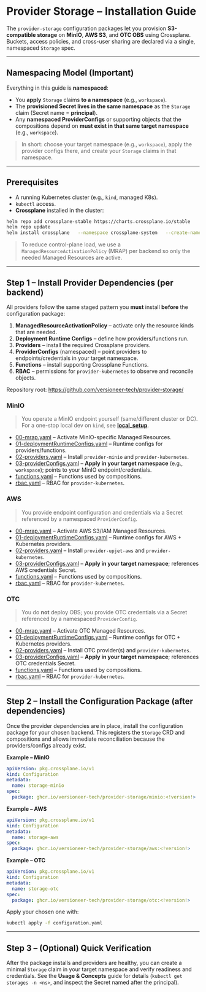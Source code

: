 # Provider Storage – Installation Guide

The `provider-storage` configuration packages let you provision **S3-compatible storage** on **MinIO**, **AWS S3**, and **OTC OBS** using Crossplane.  
Buckets, access policies, and cross-user sharing are declared via a single, namespaced `Storage` spec.

---

## Namespacing Model (Important)

Everything in this guide is **namespaced**:

- You **apply** `Storage` claims **to a namespace** (e.g., `workspace`).  
- The **provisioned Secret lives in the same namespace** as the `Storage` claim (Secret name = **principal**).  
- Any **namespaced ProviderConfigs** or supporting objects that the compositions depend on **must exist in that same target namespace** (e.g., `workspace`).  

> In short: choose your target namespace (e.g., `workspace`), apply the provider configs there, and create your `Storage` claims in that namespace.

---

## Prerequisites

- A running Kubernetes cluster (e.g., `kind`, managed K8s).  
- `kubectl` access.  
- **Crossplane** installed in the cluster:  

```bash
helm repo add crossplane-stable https://charts.crossplane.io/stable
helm repo update
helm install crossplane   --namespace crossplane-system   --create-namespace crossplane-stable/crossplane   --version 2.0.2   --set provider.defaultActivations={}
```

> To reduce control-plane load, we use a `ManagedResourceActivationPolicy` (MRAP) per backend so only the needed Managed Resources are active.

---

## Step 1 – Install Provider Dependencies (per backend)

All providers follow the same staged pattern you **must** install **before** the configuration package:
1. **ManagedResourceActivationPolicy** – activate only the resource kinds that are needed.  
2. **Deployment Runtime Configs** – define how providers/functions run.  
3. **Providers** – install the required Crossplane providers.  
4. **ProviderConfigs** (namespaced) – point providers to endpoints/credentials in your target namespace.  
5. **Functions** – install supporting Crossplane Functions.  
6. **RBAC** – permissions for `provider-kubernetes` to observe and reconcile objects.

Repository root: <https://github.com/versioneer-tech/provider-storage/>

### MinIO

> You operate a MinIO endpoint yourself (same/different cluster or DC). For a one-stop local dev on `kind`, see [**local_setup**](./local_setup).

- [00-mrap.yaml](https://github.com/versioneer-tech/provider-storage/blob/main/minio/dependencies/00-mrap.yaml) – Activate MinIO-specific Managed Resources.  
- [01-deploymentRuntimeConfigs.yaml](https://github.com/versioneer-tech/provider-storage/blob/main/minio/dependencies/01-deploymentRuntimeConfigs.yaml) – Runtime configs for providers/functions.  
- [02-providers.yaml](https://github.com/versioneer-tech/provider-storage/blob/main/minio/dependencies/02-providers.yaml) – Install `provider-minio` and `provider-kubernetes`.  
- [03-providerConfigs.yaml](https://github.com/versioneer-tech/provider-storage/blob/main/minio/dependencies/03-providerConfigs.yaml) – **Apply in your target namespace** (e.g., `workspace`); points to your MinIO endpoint/credentials.  
- [functions.yaml](https://github.com/versioneer-tech/provider-storage/blob/main/minio/dependencies/functions.yaml) – Functions used by compositions.  
- [rbac.yaml](https://github.com/versioneer-tech/provider-storage/blob/main/minio/dependencies/rbac.yaml) – RBAC for `provider-kubernetes`.

### AWS

> You provide endpoint configuration and credentials via a Secret referenced by a namespaced `ProviderConfig`.

- [00-mrap.yaml](https://github.com/versioneer-tech/provider-storage/blob/main/aws/dependencies/00-mrap.yaml) – Activate AWS S3/IAM Managed Resources.  
- [01-deploymentRuntimeConfigs.yaml](https://github.com/versioneer-tech/provider-storage/blob/main/aws/dependencies/01-deploymentRuntimeConfigs.yaml) – Runtime configs for AWS + Kubernetes providers.  
- [02-providers.yaml](https://github.com/versioneer-tech/provider-storage/blob/main/aws/dependencies/02-providers.yaml) – Install `provider-upjet-aws` and `provider-kubernetes`.  
- [03-providerConfigs.yaml](https://github.com/versioneer-tech/provider-storage/blob/main/aws/dependencies/03-providerConfigs.yaml) – **Apply in your target namespace**; references AWS credentials Secret.
- [functions.yaml](https://github.com/versioneer-tech/provider-storage/blob/main/aws/dependencies/functions.yaml) – Functions used by compositions.  
- [rbac.yaml](https://github.com/versioneer-tech/provider-storage/blob/main/aws/dependencies/rbac.yaml) – RBAC for `provider-kubernetes`.

### OTC

> You do **not** deploy OBS; you provide OTC credentials via a Secret referenced by a namespaced `ProviderConfig`.

- [00-mrap.yaml](https://github.com/versioneer-tech/provider-storage/blob/main/otc/dependencies/00-mrap.yaml) – Activate OTC Managed Resources.  
- [01-deploymentRuntimeConfigs.yaml](https://github.com/versioneer-tech/provider-storage/blob/main/otc/dependencies/01-deploymentRuntimeConfigs.yaml) – Runtime configs for OTC + Kubernetes providers.  
- [02-providers.yaml](https://github.com/versioneer-tech/provider-storage/blob/main/otc/dependencies/02-providers.yaml) – Install OTC provider(s) and `provider-kubernetes`.  
- [03-providerConfigs.yaml](https://github.com/versioneer-tech/provider-storage/blob/main/otc/dependencies/03-providerConfigs.yaml) – **Apply in your target namespace**; references OTC credentials Secret.
- [functions.yaml](https://github.com/versioneer-tech/provider-storage/blob/main/otc/dependencies/functions.yaml) – Functions used by compositions.  
- [rbac.yaml](https://github.com/versioneer-tech/provider-storage/blob/main/otc/dependencies/rbac.yaml) – RBAC for `provider-kubernetes`.

---

## Step 2 – Install the Configuration Package (after dependencies)

Once the provider dependencies are in place, install the configuration package for your chosen backend. This registers the `Storage` CRD and compositions and allows immediate reconciliation because the providers/configs already exist.

**Example – MinIO**

```yaml
apiVersion: pkg.crossplane.io/v1
kind: Configuration
metadata:
  name: storage-minio
spec:
  package: ghcr.io/versioneer-tech/provider-storage/minio:<!version!>
```

**Example – AWS**

```yaml
apiVersion: pkg.crossplane.io/v1
kind: Configuration
metadata:
  name: storage-aws
spec:
  package: ghcr.io/versioneer-tech/provider-storage/aws:<!version!>
```

**Example – OTC**

```yaml
apiVersion: pkg.crossplane.io/v1
kind: Configuration
metadata:
  name: storage-otc
spec:
  package: ghcr.io/versioneer-tech/provider-storage/otc:<!version!>
```

Apply your chosen one with:

```bash
kubectl apply -f configuration.yaml
```

---

## Step 3 – (Optional) Quick Verification

After the package installs and providers are healthy, you can create a minimal `Storage` claim in your target namespace and verify readiness and credentials. See the **Usage & Concepts** guide for details (`kubectl get storages -n <ns>`, and inspect the Secret named after the principal).
